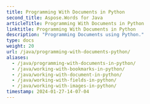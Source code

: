 ```yaml
---
title: Programming With Documents in Python
second_title: Aspose.Words for Java
articleTitle: Programming With Documents in Python
linktitle: Programming With Documents in Python
description: "Programming Documents using Python."
type: docs
weight: 20
url: /java/programming-with-documents-python/
aliases:
  - /java/programming-with-documents-in-python/
  - /java/working-with-bookmarks-in-python/
  - /java/working-with-document-in-python/
  - /java/working-with-fields-in-python/
  - /java/working-with-images-in-python/
timestamp: 2024-01-27-14-07-04
---
```

